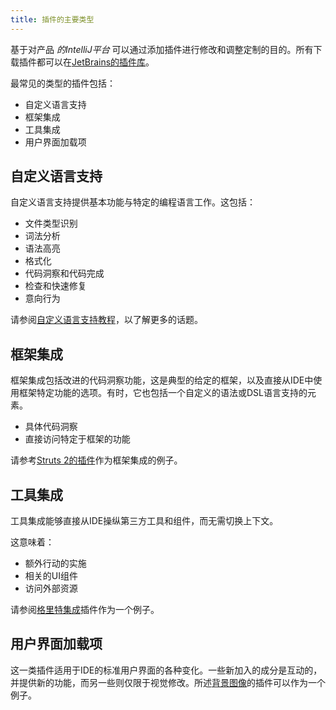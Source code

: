 ```yaml
---
title: 插件的主要类型
---
```


基于对产品 *的IntelliJ平台* 可以通过添加插件进行修改和调整定制的目的。所有下载插件都可以在[JetBrains的插件库](https://plugins.jetbrains.com/)。

最常见的类型的插件包括：

* 自定义语言支持
* 框架集成
* 工具集成
* 用户界面加载项



## 自定义语言支持[](http://127.0.0.1:4000/intellij/sdk/docs/basics/types_of_plugins.html#custom-language-support)

自定义语言支持提供基本功能与特定的编程语言工作。这包括：

* 文件类型识别
* 词法分析
* 语法高亮
* 格式化
* 代码洞察和代码完成
* 检查和快速修复
* 意向行为

请参阅[自定义语言支持教程](http://127.0.0.1:4000/intellij/sdk/docs/tutorials/custom_language_support_tutorial.html)，以了解更多的话题。



## 框架集成[](http://127.0.0.1:4000/intellij/sdk/docs/basics/types_of_plugins.html#framework-integration)

框架集成包括改进的代码洞察功能，这是典型的给定的框架，以及直接从IDE中使用框架特定功能的选项。有时，它也包括一个自定义的语法或DSL语言支持的元素。

* 具体代码洞察
* 直接访问特定于框架的功能

请参考[Struts 2的插件](https://plugins.jetbrains.com/plugin/1698)作为框架集成的例子。



## 工具集成[](http://127.0.0.1:4000/intellij/sdk/docs/basics/types_of_plugins.html#tool-integration)

工具集成能够直接从IDE操纵第三方工具和组件，而无需切换上下文。

这意味着：

* 额外行动的实施
* 相关的UI组件
* 访问外部资源

请参阅[格里特集成](https://plugins.jetbrains.com/plugin/7272?pr=idea)插件作为一个例子。



## 用户界面加载项[](http://127.0.0.1:4000/intellij/sdk/docs/basics/types_of_plugins.html#user-interface-add-ons)

这一类插件适用于IDE的标准用户界面的各种变化。一些新加入的成分是互动的，并提供新的功能，而另一些则仅限于视觉修改。所述[背景图像](https://plugins.jetbrains.com/plugin/72)的插件可以作为一个例子。


